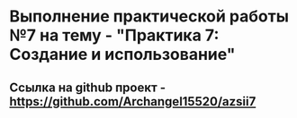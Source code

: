# Выполнение практической работы №7 на тему - "Практика 7: Создание и использование"

## Ссылка на github проект - https://github.com/Archangel15520/azsii7

